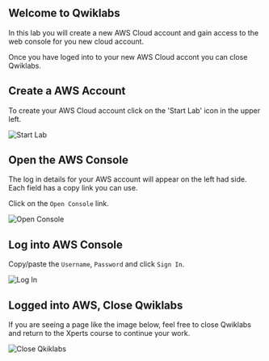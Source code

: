 ## Welcome to Qwiklabs
In this lab you will create a new AWS Cloud account and gain access to the web console for you new cloud account.

Once you have loged into to your new AWS Cloud accont you can close Qwiklabs.

## Create a AWS Account

To create your AWS Cloud account click on the 'Start Lab' icon in the upper left.

![Start Lab](https://fortinetcloudcse.github.io/Public-Cloud-104-CNAPP/cloud-101/qwiklabs/qwiklabs-lab-started.png)

## Open the AWS Console
The log in details for your AWS account will appear on the left had side.  Each field has a copy link you can use.

Click on the `Open Console` link.

![Open Console](https://fortinetcloudcse.github.io/Public-Cloud-104-CNAPP/cloud-101/qwiklabs/qwiklabs-lab-details.png)

## Log into AWS Console
Copy/paste the `Username`, `Password` and click `Sign In`.

![Log In](https://fortinetcloudcse.github.io/Public-Cloud-104-CNAPP/cloud-101/qwiklabs/aws-login.png)

## Logged into AWS, Close Qwiklabs
If you are seeing a page like the image below, feel free to close Qwiklabs and return to the Xperts course to continue your work.

![Close Qkiklabs](https://fortinetcloudcse.github.io/Public-Cloud-104-CNAPP/cloud-101/qwiklabs/aws-account-user-logged-in.png)

